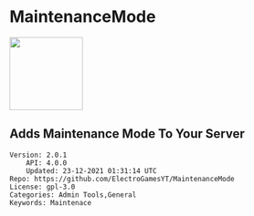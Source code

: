 # MaintenanceMode
<img src="https://raw.githubusercontent.com/ElectroGamesYT/MaintenanceMode/e46b60ba016c5d7ee4926fa620df8fe413180a2d/icon.png" width="128" height="128" />

## Adds Maintenance Mode To Your Server
```properties
Version: 2.0.1
    API: 4.0.0
    Updated: 23-12-2021 01:31:14 UTC
Repo: https://github.com/ElectroGamesYT/MaintenanceMode
License: gpl-3.0
Categories: Admin Tools,General
Keywords: Maintenace
```